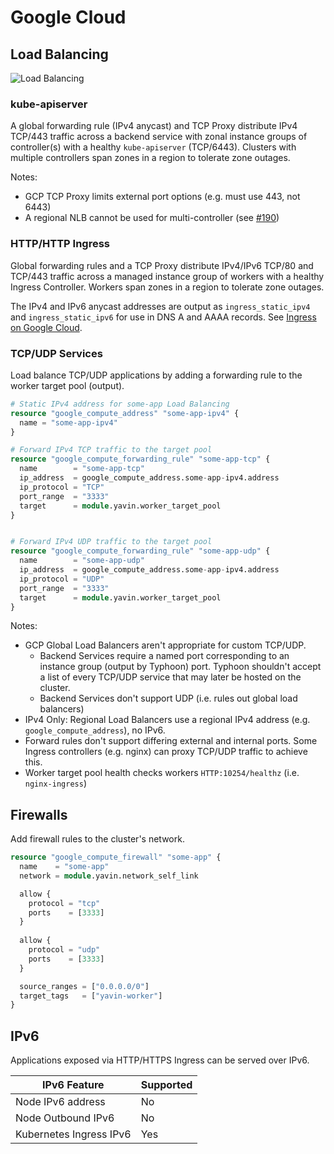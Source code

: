 # Google Cloud

## Load Balancing

![Load Balancing](/img/typhoon-gcp-load-balancing.png)

### kube-apiserver

A global forwarding rule (IPv4 anycast) and TCP Proxy distribute IPv4 TCP/443 traffic across a backend service with zonal instance groups of controller(s) with a healthy `kube-apiserver` (TCP/6443). Clusters with multiple controllers span zones in a region to tolerate zone outages.

Notes:

* GCP TCP Proxy limits external port options (e.g. must use 443, not 6443)
* A regional NLB cannot be used for multi-controller (see [#190](https://github.com/poseidon/typhoon/pull/190))

### HTTP/HTTP Ingress

Global forwarding rules and a TCP Proxy distribute IPv4/IPv6 TCP/80 and TCP/443 traffic across a managed instance group of workers with a healthy Ingress Controller. Workers span zones in a region to tolerate zone outages.

The IPv4 and IPv6 anycast addresses are output as `ingress_static_ipv4` and `ingress_static_ipv6` for use in DNS A and AAAA records. See [Ingress on Google Cloud](/addons/ingress/#google-cloud).

### TCP/UDP Services

Load balance TCP/UDP applications by adding a forwarding rule to the worker target pool (output).

```tf
# Static IPv4 address for some-app Load Balancing
resource "google_compute_address" "some-app-ipv4" {
  name = "some-app-ipv4"
}

# Forward IPv4 TCP traffic to the target pool
resource "google_compute_forwarding_rule" "some-app-tcp" {
  name        = "some-app-tcp"
  ip_address  = google_compute_address.some-app-ipv4.address
  ip_protocol = "TCP"
  port_range  = "3333"
  target      = module.yavin.worker_target_pool
}


# Forward IPv4 UDP traffic to the target pool
resource "google_compute_forwarding_rule" "some-app-udp" {
  name        = "some-app-udp"
  ip_address  = google_compute_address.some-app-ipv4.address
  ip_protocol = "UDP"
  port_range  = "3333"
  target      = module.yavin.worker_target_pool
}
```

Notes:

* GCP Global Load Balancers aren't appropriate for custom TCP/UDP.
    * Backend Services require a named port corresponding to an instance group (output by Typhoon) port. Typhoon shouldn't accept a list of every TCP/UDP service that may later be hosted on the cluster.
    * Backend Services don't support UDP (i.e. rules out global load balancers)
* IPv4 Only: Regional Load Balancers use a regional IPv4 address (e.g. `google_compute_address`), no IPv6.
* Forward rules don't support differing external and internal ports. Some Ingress controllers (e.g. nginx) can proxy TCP/UDP traffic to achieve this.
* Worker target pool health checks workers `HTTP:10254/healthz` (i.e. `nginx-ingress`)

## Firewalls

Add firewall rules to the cluster's network.

```tf
resource "google_compute_firewall" "some-app" {
  name    = "some-app"
  network = module.yavin.network_self_link

  allow {
    protocol = "tcp"
    ports    = [3333]
  }
  
  allow {
    protocol = "udp"
    ports    = [3333]
  }

  source_ranges = ["0.0.0.0/0"]
  target_tags   = ["yavin-worker"]
}
```

## IPv6

Applications exposed via HTTP/HTTPS Ingress can be served over IPv6.

| IPv6 Feature            | Supported |
|-------------------------|-----------|
| Node IPv6 address       | No        |
| Node Outbound IPv6      | No        |
| Kubernetes Ingress IPv6 | Yes       |

